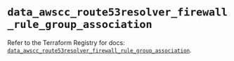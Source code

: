 # `data_awscc_route53resolver_firewall_rule_group_association`

Refer to the Terraform Registry for docs: [`data_awscc_route53resolver_firewall_rule_group_association`](https://registry.terraform.io/providers/hashicorp/awscc/0.70.0/docs/data-sources/route53resolver_firewall_rule_group_association).
